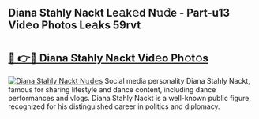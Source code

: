 ## Diana Stahly Nackt Le𝚊k𝚎d N𝚞𝚍e - Part-u13 Vid𝚎o Photos Le𝚊ks 59rvt

# <h2><a href="http://fb3dhou.evod.top/?m=Diana+Stahly+Nackt">🔗 👉🔴 Diana Stahly Nackt Vid𝚎o Ph𝚘t𝚘s</a></h2>

[![Diana Stahly Nackt N𝚞d𝚎s](https://i.imgur.com/8V9OHl7.gif)](http://fb3dhou.evod.top/?m=Diana+Stahly+Nackt)
Social media personality Diana Stahly Nackt, famous for sharing lifestyle and dance content, including dance performances and vlogs. Diana Stahly Nackt is a well-known public figure, recognized for his distinguished career in politics and diplomacy. 
